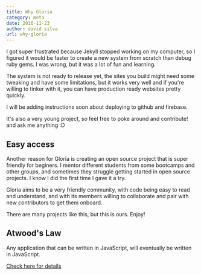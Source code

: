 ```yaml
---
title: Why Gloria
category: meta
date: 2016-11-23
author: david silva
url: why-gloria
---
```


I got super frustrated because Jekyll stopped working on my computer, so I figured it 
would be faster to create a new system from scratch than debug ruby gems. 
I was wrong, but it was a lot of fun and learning.

The system is not ready to release yet, the sites you build might need some tweaking and have some
limitations, but it works very well and if you're willing to tinker with it, you can have
production ready websites pretty quickly.

I will be adding instructions soon about deploying to github and firebase.

It's also a very young project, so feel free to poke around and contribute! and ask me anything :D

## Easy access

Another reason for Gloria is creating an open source project that is super friendly for
beginers. I mentor different students from some bootcamps and other groups, and sometimes
they struggle getting started in open source projects. I know I did the first time I gave it a try.

Gloria aims to be a very friendly community, with code being easy to read and understand, and with
its members willing to collaborate and pair with new contributors to get them onboard.

There are many projects like this, but this is ours. Enjoy!

## Atwood's Law

Any application that can be written in JavaScript, will eventually be written in JavaScript.

[Check here for details](https://blog.codinghorror.com/the-principle-of-least-power/)
